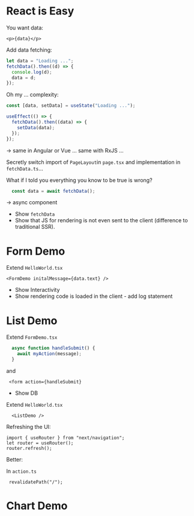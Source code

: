# React is Easy

You want data:

```
<p>{data}</p>
```



Add data fetching:

```typescript
let data = "Loading ...";
fetchData().then((d) => {
  console.log(d);
  data = d;
});
```

Oh my ... complexity:

```typescript
const [data, setData] = useState("Loading ...");

useEffect(() => {
  fetchData().then((data) => {
    setData(data);
  });
});
```

-> same in Angular or Vue ... same with RxJS ...

Secretly switch import of `PageLayout`in `page.tsx` and implementation in `fetchData.ts`...

What if I told you everything you know to be true is wrong?

```typescript
  const data = await fetchData();
```

-> async component



- Show `fetchData`
- Show that JS for rendering is not even sent to the client (difference to traditional SSR).



# Form Demo

Extend `HelloWorld.tsx`

```
<FormDemo initalMessage={data.text} />
```

- Show Interactivity
- Show rendering code is loaded in the client - add log statement



# List Demo

Extend `FormDemo.tsx`

```ts
  async function handleSubmit() {
    await myAction(message);
  }
```

and

```
 <form action={handleSubmit} 
```



- Show DB



Extend `HelloWorld.tsx`

```
  <ListDemo />
```



Refreshing the UI:

```
import { useRouter } from "next/navigation";
let router = useRouter();
router.refresh();
```

Better:

In `action.ts`

```
 revalidatePath("/");
```



# Chart Demo
